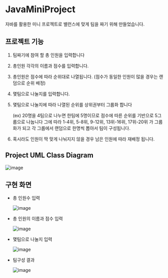 # JavaMiniProject
자바를 활용한 미니 프로젝트로 밸런스에 맞게 팀을 짜기 위해 만들었습니다.


## 프로젝트 기능
1. 팀짜기에 참여 할 총 인원을 입력합니다
2. 총인원 각각의 이름과 점수를 입력합니다.
3. 총인원은 점수에 따라 순위대로 나열됩니다. (점수가 동일한 인원이 많을 경우는 랜덤으로 순위 배정)
4. 몇팀으로 나눌지를 입력합니다.
5. 몇팀으로 나눌지에 따라 나열된 순위를 상위권부터 그룹화 합니다
   
   (ex) 20명을 4팀으로 나누면 한팀에 5명이므로 점수에 따른 순위를 기반으로 5그룹으로 나눕니다
   그에 따라 1-4위, 5-8위, 9-12위, 13위-16위, 17위-20위 가 그룹화가 되고 각 그룹에서 랜덤으로 한명씩 뽑아서 팀이 구성됩니다.
6. 혹시라도 인원이 딱 맞게 나눠지지 않을 경우 남은 인원에 따라 재배정 됩니다.


## Project UML Class Diagram
![image](https://github.com/user-attachments/assets/f6c0b6d5-4aa4-4ada-b5a5-984d92857934)


## 구현 화면
* 총 인원수 입력
  
  ![image](https://github.com/user-attachments/assets/1cb90e31-1c62-4a42-8744-43c1c8a998e9)

* 총 인원의 이름과 점수 입력

  ![image](https://github.com/user-attachments/assets/edfb1c4d-e187-4591-bffb-d7bcf753d9af)


* 몇팀으로 나눌지 입력

  ![image](https://github.com/user-attachments/assets/6760c5cd-003f-472a-9130-730785328ee3)

* 팀구성 결과
 
  ![image](https://github.com/user-attachments/assets/d6a7199f-0d11-4906-af76-372fa9662672)

  
